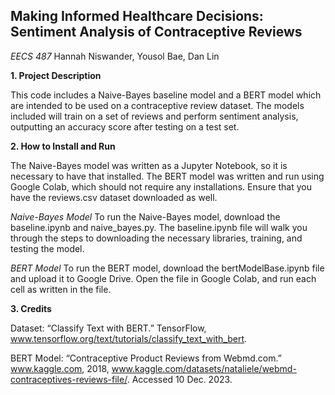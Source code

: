 ﻿## Making Informed Healthcare Decisions: Sentiment Analysis of Contraceptive Reviews
*EECS 487*
Hannah Niswander, Yousol Bae, Dan Lin

  

**1. Project Description**

  

This code includes a Naive-Bayes baseline model and a BERT model which are intended to be used on a contraceptive review dataset. The models included will train on a set of reviews and perform sentiment analysis, outputting an accuracy score after testing on a test set.

  

**2. How to Install and Run**

  

The Naive-Bayes model was written as a Jupyter Notebook, so it is necessary to have that installed. The BERT model was written and run using Google Colab, which should not require any installations. Ensure that you have the reviews.csv dataset downloaded as well.

  

*Naive-Bayes Model*
To run the Naive-Bayes model, download the baseline.ipynb and naive_bayes.py. The baseline.ipynb file will walk you through the steps to downloading the necessary libraries, training, and testing the model.

  

*BERT Model*
To run the BERT model, download the bertModelBase.ipynb file and upload it to Google Drive. Open the file in Google Colab, and run each cell as written in the file.

  

**3. Credits**

  

Dataset: “Classify Text with BERT.” TensorFlow, www.tensorflow.org/text/tutorials/classify_text_with_bert.

BERT Model: “Contraceptive Product Reviews from Webmd.com.” www.kaggle.com, 2018, www.kaggle.com/datasets/nataliele/webmd-contraceptives-reviews-file/. Accessed 10 Dec. 2023.
